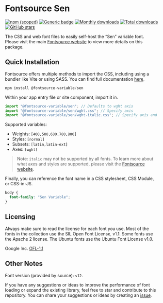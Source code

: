 # Fontsource Sen

[![npm (scoped)](https://img.shields.io/npm/v/@fontsource-variable/sen?color=brightgreen)](https://www.npmjs.com/package/@fontsource-variable/sen) [![Generic badge](https://img.shields.io/badge/fontsource-passing-brightgreen)](https://github.com/fontsource/fontsource) [![Monthly downloads](https://badgen.net/npm/dm/@fontsource-variable/sen)](https://github.com/fontsource/fontsource) [![Total downloads](https://badgen.net/npm/dt/@fontsource-variable/sen)](https://github.com/fontsource/fontsource) [![GitHub stars](https://img.shields.io/github/stars/fontsource/fontsource.svg?style=social&label=Star)](https://github.com/fontsource/fontsource/stargazers)

The CSS and web font files to easily self-host the “Sen” variable font. Please visit the main [Fontsource website](https://fontsource.org/fonts/sen) to view more details on this package.

## Quick Installation

Fontsource offers multiple methods to import the CSS, including using a bundler like Vite or using SASS. You can find full documentation [here](https://fontsource.org/docs/getting-started/introduction).

```javascript
npm install @fontsource-variable/sen
```

Within your app entry file or site component, import it in.

```javascript
import "@fontsource-variable/sen"; // Defaults to wght axis
import "@fontsource-variable/sen/wght.css"; // Specify axis
import "@fontsource-variable/sen/wght-italic.css"; // Specify axis and style
```

Supported variables:
- Weights: `[400,500,600,700,800]`
- Styles: `[normal]`
- Subsets: `[latin,latin-ext]`
- Axes: `[wght]`

> Note: `italic` may not be supported by all fonts. To learn more about what axes and styles are supported, please visit the [Fontsource website](https://fontsource.org/fonts/sen).

Finally, you can reference the font name in a CSS stylesheet, CSS Module, or CSS-in-JS.

```css
body {
  font-family: "Sen Variable";
}
```

## Licensing
Always make sure to read the license for each font you use. Most of the fonts in the collection use the SIL Open Font License, v1.1. Some fonts use the Apache 2 license. The Ubuntu fonts use the Ubuntu Font License v1.0.

Google Inc.
[OFL-1.1](http://scripts.sil.org/OFL)

## Other Notes
Font version (provided by source): `v12`.

If you have any suggestions or ideas to improve the performance of font loading or expand the existing library, feel free to star and contribute to this repository. You can share your suggestions or ideas by creating an [issue](https://github.com/fontsource/fontsource/issues).